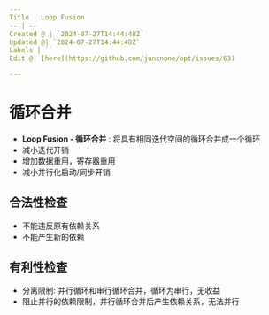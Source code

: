 ```yaml
---
Title | Loop Fusion
-- | --
Created @ | `2024-07-27T14:44:48Z`
Updated @| `2024-07-27T14:44:48Z`
Labels | ``
Edit @| [here](https://github.com/junxnone/opt/issues/63)

---
```

# 循环合并
- **Loop Fusion - 循环合并** : 将具有相同迭代空间的循环合并成一个循环
- 减小迭代开销
- 增加数据重用，寄存器重用
- 减小并行化启动/同步开销

## 合法性检查
- 不能违反原有依赖关系
- 不能产生新的依赖

## 有利性检查
- 分离限制: 并行循环和串行循环合并，循环为串行，无收益
- 阻止并行的依赖限制，并行循环合并后产生依赖关系，无法并行

